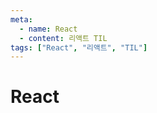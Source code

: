 ```yaml
---
meta:
  - name: React
  - content: 리액트 TIL
tags: ["React", "리액트", "TIL"]
---
```

# React

<TagLinks />